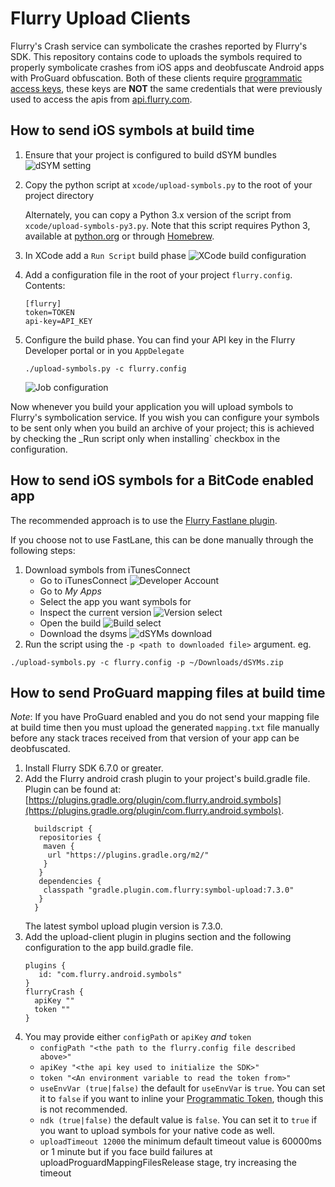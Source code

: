 # Flurry Upload Clients

Flurry's Crash service can symbolicate the crashes reported by Flurry's SDK.
This repository contains code to uploads the symbols required to properly symbolicate
crashes from iOS apps and deobfuscate Android apps with ProGuard obfuscation. Both of these clients require
[programmatic access keys][programmatic-access], these keys are **NOT** the same credentials
that were previously used to access the apis from [api.flurry.com](api.flurry.com).

## How to send iOS symbols at build time

1. Ensure that your project is configured to build dSYM bundles
   ![dSYM setting](instructions/build-dsym-setting.png)
1. Copy the python script at `xcode/upload-symbols.py` to the root of your project directory

   Alternately, you can copy a Python 3.x version of the script from `xcode/upload-symbols-py3.py`. Note that this script requires Python 3, available at [python.org](https://www.python.org/downloads/mac-osx/) or through [Homebrew](https://brew.sh/).
1. In XCode add a `Run Script` build phase
   ![XCode build configuration](instructions/xcode-phases.png)
1. Add a configuration file in the root of your project `flurry.config`. Contents:
   ```
   [flurry]
   token=TOKEN
   api-key=API_KEY
   ```
1. Configure the build phase. You can find your API key in the Flurry Developer portal or in you `AppDelegate`
   ```
   ./upload-symbols.py -c flurry.config
   ```
   ![Job configuration](instructions/job-config.png)

Now whenever you build your application you will upload symbols to Flurry's symbolication service. If you wish
you can configure your symbols to be sent only when you build an archive of your project; this is achieved by checking
the _Run script only when installing` checkbox in the configuration.

## How to send iOS symbols for a BitCode enabled app

The recommended approach is to use the [Flurry Fastlane plugin](https://github.com/flurry/fastlane-plugin-flurry).

If you choose not to use FastLane, this can be done manually through the following steps:

1. Download symbols from iTunesConnect
   - Go to iTunesConnect
     ![Developer Account](instructions/bitcode-connect.png)
   - Go to _My Apps_
   - Select the app you want symbols for
   - Inspect the current version
     ![Version select](instructions/bitcode-version.png)
   - Open the build
     ![Build select](instructions/bitcode-build.png)
   - Download the dsyms
     ![dSYMs download](instructions/bitcode-dsyms.png)
1. Run the script using the `-p <path to downloaded file>` argument. eg.
```
./upload-symbols.py -c flurry.config -p ~/Downloads/dSYMs.zip
```

## How to send ProGuard mapping files at build time

*Note*: If you have ProGuard enabled and you do not send your mapping file at build time then you must upload the
generated `mapping.txt` file manually before any stack traces received from that version of your app can be deobfuscated.

1. Install Flurry SDK 6.7.0 or greater.
1. Add the Flurry android crash plugin to your project's build.gradle file. Plugin can be found at: [https://plugins.gradle.org/plugin/com.flurry.android.symbols](https://plugins.gradle.org/plugin/com.flurry.android.symbols).
   ```
     buildscript {
      repositories {
       maven {
        url "https://plugins.gradle.org/m2/"
       }
      }
      dependencies {
       classpath "gradle.plugin.com.flurry:symbol-upload:7.3.0"
      }
     }
   ```
   The latest symbol upload plugin version is 7.3.0. 
1. Add the upload-client plugin in plugins section and the following configuration to the app build.gradle file.
   ```
   plugins {
      id: "com.flurry.android.symbols"
   }
   flurryCrash {
     apiKey ""
     token ""
   }
   ```
1. You may provide either `configPath` or `apiKey` *and* `token`
   - `configPath "<the path to the flurry.config file described above>"`
   - `apiKey "<the api key used to initialize the SDK>"`
   - `token "<An environment variable to read the token from>"`
   - `useEnvVar (true|false)` the default for `useEnvVar` is `true`. You can set it to `false`
     if you want to inline your [Programmatic Token][programmatic-access], though this is not recommended.
   - `ndk (true|false)` the default value is `false`. You can set it to `true` if you want to upload symbols for your native code as well.
   - `uploadTimeout 12000` the minimum default timeout value is 60000ms or 1 minute but if you face build failures at uploadProguardMappingFilesRelease stage, try increasing the timeout

[programmatic-access]: https://developer.yahoo.com/flurry/docs/api/code/apptoken/
[plugin-install]: https://plugins.gradle.org/plugin/com.flurry.android.symbols
